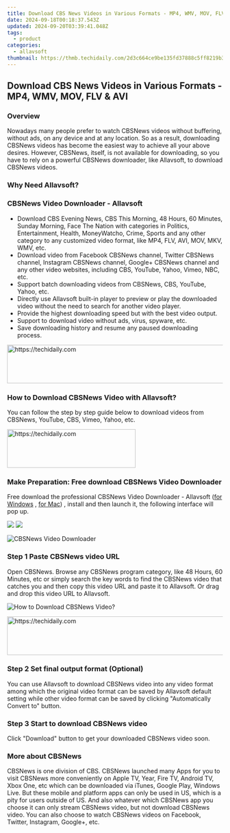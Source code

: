 ```yaml
---
title: Download CBS News Videos in Various Formats - MP4, WMV, MOV, FLV & AVI
date: 2024-09-18T00:18:37.543Z
updated: 2024-09-20T03:39:41.048Z
tags:
  - product
categories:
  - allavsoft
thumbnail: https://thmb.techidaily.com/2d3c664ce9be135fd37888c5ff8219b3062ccd69d1f4c4bde112a2f9adac51f0.jpg
---
```


## Download CBS News Videos in Various Formats - MP4, WMV, MOV, FLV & AVI

### Overview

Nowadays many people prefer to watch CBSNews videos without buffering, without ads, on any device and at any location. So as a result, downloading CBSNews videos has become the easiest way to achieve all your above desires. However, CBSNews, itself, is not available for downloading, so you have to rely on a powerful CBSNews downloader, like Allavsoft, to download CBSNews videos.

### Why Need Allavsoft?

### CBSNews Video Downloader - Allavsoft

* Download CBS Evening News, CBS This Morning, 48 Hours, 60 Minutes, Sunday Morning, Face The Nation with categories in Politics, Entertainment, Health, MoneyWatcho, Crime, Sports and any other category to any customized video format, like MP4, FLV, AVI, MOV, MKV, WMV, etc.
* Download video from Facebook CBSNews channel, Twitter CBSNews channel, Instagram CBSNews channel, Google+ CBSNews channel and any other video websites, including CBS, YouTube, Yahoo, Vimeo, NBC, etc.
* Support batch downloading videos from CBSNews, CBS, YouTube, Yahoo, etc.
* Directly use Allavsoft built-in player to preview or play the downloaded video without the need to search for another video player.
* Provide the highest downloading speed but with the best video output.
* Support to download video without ads, virus, spyware, etc.
* Save downloading history and resume any paused downloading process.

<!-- affiliate ads begin -->
<a href="https://appsumo.8odi.net/c/5597632/2118319/7443" target="_top" id="2118319">
  <img src="//a.impactradius-go.com/display-ad/7443-2118319" border="0" alt="https://techidaily.com" width="728" height="90"/>
</a>
<img height="0" width="0" src="https://appsumo.8odi.net/i/5597632/2118319/7443" style="position:absolute;visibility:hidden;" border="0" />
<!-- affiliate ads end -->

### How to Download CBSNews Video with Allavsoft?

You can follow the step by step guide below to download videos from CBSNews, YouTube, CBS, Vimeo, Yahoo, etc.

<!-- affiliate ads begin -->
<a href="https://aligracehair.sjv.io/c/5597632/2027176/19272" target="_top" id="2027176">
  <img src="//a.impactradius-go.com/display-ad/19272-2027176" border="0" alt="https://techidaily.com" width="300" height="90"/>
</a>
<img height="0" width="0" src="https://aligracehair.sjv.io/i/5597632/2027176/19272" style="position:absolute;visibility:hidden;" border="0" />
<!-- affiliate ads end -->

### Make Preparation: Free download CBSNews Video Downloader

Free download the professional CBSNews Video Downloader - Allavsoft ([for Windows](https://tools.techidaily.com/allavsoft/products/) , [for Mac](https://tools.techidaily.com/allavsoft/products/)) , install and then launch it, the following interface will pop up.

[![](https://www.allavsoft.com/how-to/../images/how-to/free-download-win.jpg)](https://tools.techidaily.com/allavsoft/products/) [![](https://www.allavsoft.com/how-to/../images/how-to/free-download-mac.jpg)](https://tools.techidaily.com/allavsoft/products/)

![CBSNews Video Downloader](https://www.allavsoft.com/how-to/../images/allavsoft/screen-shot-600.jpg)

### Step 1 Paste CBSNews video URL

Open CBSNews. Browse any CBSNews program category, like 48 Hours, 60 Minutes, etc or simply search the key words to find the CBSNews video that catches you and then copy this video URL and paste it to Allavsoft. Or drag and drop this video URL to Allavsoft.

![How to Download CBSNews Video?](https://www.allavsoft.com/how-to/../images/how-to/download-rtmp-video/download-rtmp-video.jpg)

<!-- affiliate ads begin -->
<a href="https://ephamedtechinc.pxf.io/c/5597632/2136626/26400" target="_top" id="2136626">
  <img src="//a.impactradius-go.com/display-ad/26400-2136626" border="0" alt="https://techidaily.com" width="728" height="90"/>
</a>
<img height="0" width="0" src="https://ephamedtechinc.pxf.io/i/5597632/2136626/26400" style="position:absolute;visibility:hidden;" border="0" />
<!-- affiliate ads end -->

### Step 2 Set final output format (Optional)

You can use Allavsoft to download CBSNews video into any video format among which the original video format can be saved by Allavsoft default setting while other video format can be saved by clicking "Automatically Convert to" button.

### Step 3 Start to download CBSNews video

Click "Download" button to get your downloaded CBSNews video soon.

### More about CBSNews

CBSNews is one division of CBS. CBSNews launched many Apps for you to visit CBSNews more conveniently on Apple TV, Year, Fire TV, Android TV, Xbox One, etc which can be downloaded via iTunes, Google Play, Windows Live. But these mobile and platform apps can only be used in US, which is a pity for users outside of US. And also whatever which CBSNews app you choose it can only stream CBSNews video, but not download CBSNews video. You can also choose to watch CBSNews videos on Facebook, Twitter, Instagram, Google+, etc.

<ins class="adsbygoogle"
     style="display:block"
     data-ad-format="autorelaxed"
     data-ad-client="ca-pub-7571918770474297"
     data-ad-slot="1223367746"></ins>

<ins class="adsbygoogle"
     style="display:block"
     data-ad-client="ca-pub-7571918770474297"
     data-ad-slot="8358498916"
     data-ad-format="auto"
     data-full-width-responsive="true"></ins>
